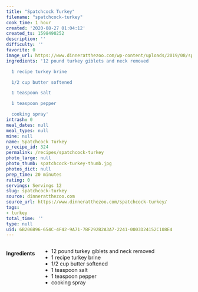 ```yaml
---
title: "Spatchcock Turkey"
filename: "spatchcock-turkey"
cook_time: 1 hour
created: '2020-08-27 01:04:12'
created_ts: 1598490252
description: ''
difficulty: ''
favorite: 0
image_url: https://www.dinneratthezoo.com/wp-content/uploads/2019/08/spatchcock-turkey-200x300.jpg
ingredients: '12 pound turkey giblets and neck removed

  1 recipe turkey brine

  1/2 cup butter softened

  1 teaspoon salt

  1 teaspoon pepper

  cooking spray'
intrash: 0
meal_dates: null
meal_types: null
mine: null
name: Spatchcock Turkey
p_recipe_id: 324
permalink: /recipes/spatchcock-turkey
photo_large: null
photo_thumb: spatchcock-turkey-thumb.jpg
photos_dict: null
prep_time: 20 minutes
rating: 0
servings: Servings 12
slug: spatchcock-turkey
source: dinneratthezoo.com
source_url: https://www.dinneratthezoo.com/spatchcock-turkey/
tags:
- turkey
total_time: ''
type: null
uid: 6B206B96-654C-4F42-9A71-7BF292B2A3A7-2241-0003D24152C108E4
---
```

<div class="large-8 medium-7 columns" id="writeup">	</div><!-- #writeup -->
</div><!-- #row-one -->
<div class="row" id="row-two">	<div class="medium-4 small-5 columns" id="ingredients"><h4>Ingredients</h4><div class="box box-ingredients content"><ul>
<li>12 pound turkey giblets and neck removed</li>
<li>1 recipe turkey brine</li>
<li>1/2 cup butter softened</li>
<li>1 teaspoon salt</li>
<li>1 teaspoon pepper</li>
<li>cooking spray</li>
</ul>
</div>	</div>	<div class="medium-6 small-7 columns" id="directions">	</div>
